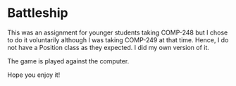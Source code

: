 # Battleship

This was an assignment for younger students taking COMP-248 but I chose to do it voluntarily although I was taking COMP-249 at that time. Hence, I do not have a Position class as they expected. I did my own version of it.

The game is played against the computer.

Hope you enjoy it!

